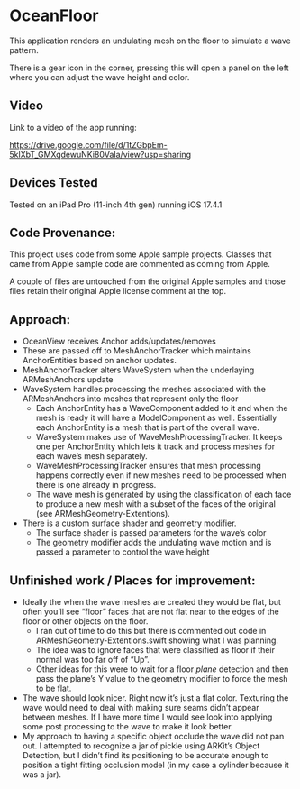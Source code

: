 # OceanFloor

This application renders an undulating mesh on the floor to simulate a wave pattern. 

There is a gear icon in the corner, pressing this will open a panel on the left where you can adjust the wave height and color.


## Video

Link to a video of the app running:

https://drive.google.com/file/d/1tZGbpEm-5klXbT_GMXqdewuNKi80VaIa/view?usp=sharing


## Devices Tested

Tested on an iPad Pro (11-inch 4th gen) running iOS 17.4.1


## Code Provenance:

This project uses code from some Apple sample projects. Classes that came from Apple sample code are commented as coming from Apple.

A couple of files are untouched from the original Apple samples and those files retain their original Apple license comment at the top.


## Approach:

- OceanView receives Anchor adds/updates/removes
- These are passed off to MeshAnchorTracker which maintains AnchorEntities based on anchor updates.
- MeshAnchorTracker alters WaveSystem when the underlaying ARMeshAnchors update
- WaveSystem handles processing the meshes associated with the ARMeshAnchors into meshes that represent only the floor
    - Each AnchorEntity has a WaveComponent added to it and when the mesh is ready it will have a ModelComponent as well. Essentially each AnchorEntity is a mesh that is part of the overall wave.
    - WaveSystem makes use of WaveMeshProcessingTracker. It keeps one per  AnchorEntity which lets it track and process meshes for each wave’s mesh separately.
    - WaveMeshProcessingTracker ensures that mesh processing happens correctly even if new meshes need to be processed when there is one already in progress.
    - The wave mesh is generated by using the classification of each face to produce a new mesh with a subset of the faces of the original (see ARMeshGeometry-Extentions).
- There is a custom surface shader and geometry modifier.
    - The surface shader is passed parameters for the wave’s color
    - The geometry modifier adds the undulating wave motion and is passed a parameter to control the wave height


## Unfinished work / Places for improvement: 

- Ideally the when the wave meshes are created they would be flat, but often you’ll see “floor” faces that are not flat near to the edges of the floor or other objects on the floor.
    - I ran out of time to do this but there is commented out code in ARMeshGeometry-Extentions.swift showing what I was planning.
    - The idea was to ignore faces that were classified as floor if their normal was too far off of “Up”.
    - Other ideas for this were to wait for a floor _plane_ detection and then pass the plane’s Y value to the geometry modifier to force the mesh to be flat.
- The wave should look nicer. Right now it’s just a flat color. Texturing the wave would need to deal with making sure seams didn’t appear between meshes. If I have more time I would see look into applying some post processing to the wave to make it look better.
- My approach to having a specific object occlude the wave did not pan out. I attempted to recognize a jar of pickle using ARKit’s Object Detection, but I didn’t find its positioning to be accurate enough to position a tight fitting occlusion model (in my case a cylinder because it was a jar).